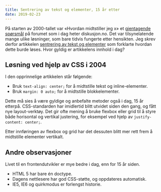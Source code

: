 ```yaml
---
title: Sentrering av tekst og elementer, 15 år etter
date: 2019-02-23
---
```


På starten av 2000-tallet var «Hvordan midtstiller jeg x» et [gjentagende spørsmål](https://www.diskusjon.no/search/?&q=midtstilling&type=forums_topic&nodes=532&search_and_or=or&updated_after=1041379200&updated_before=1075593600&sortby=newest) på forumet som i dag heter diskusjon.no. Det var tilsynelatende mange ulike løsninger, som bare tidvis fungerte etter hensikten. Jeg skrev derfor artikkelen [sentrering av tekst og elementer](https://web.archive.org/web/20041019145806/http://decalibration.net/artikler/sentrering/) som forklarte hvordan dette burde løses. Hvor gyldig er artikkelens innhold i dag?


## Løsning ved hjelp av CSS i 2004

I den opprinnelige artikkelen står følgende:

- Bruk `text-align: center;` for å midtstille tekst og inline-elementer.
- Bruk `margin: 0 auto;` for å midtstille blokkelementer.

Dette må sies å være gyldige og anbefalte metoder også i dag, 15 år etterpå. CSS-standarden har imidlertid blitt utvidet siden den gang, og fått nye layout-verktøy. Det gir ofte mening å bruke flexbox eller grid til å styre både horisontal og vertikal justering, for eksempel ved hjelp av `justify-content: center;`.

Etter innføringen av flexbox og grid har det dessuten blitt mer rett frem å midtstille elementer vertikalt.  


## Andre observasjoner

Livet til en frontendutvikler er mye bedre i dag, enn for 15 år siden.

- HTML 5 har bare én doctype.
- Dagens nettlesere har god CSS-støtte, og oppdateres automatisk.
- IE5, IE6 og quirkmodus er forlengst historie.

